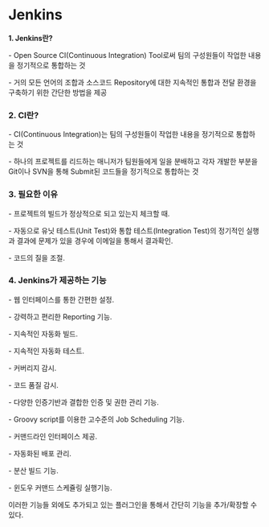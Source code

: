 # Jenkins



**1. Jenkins란?** 

\- Open Source CI(Continuous Integration) Tool로써 팀의 구성원들이 작업한 내용을 정기적으로 통합하는 것

\- 거의 모든 언어의 조합과 소스코드 Repository에 대한 지속적인 통합과 전달 환경을 구축하기 위한 간단한 방법을 제공

 

### **2. CI란?**

\- CI(Continuous Integration)는 팀의 구성원들이 작업한 내용을 정기적으로 통합하는 것

\- 하나의 프로젝트를 리드하는 매니저가 팀원들에게 일을 분배하고 각자 개발한 부분을 Git이나 SVN을 통해 Submit된 코드들을 정기적으로 통합하는 것

 

### **3.** **필요한 이유**

\- 프로젝트의 빌드가 정상적으로 되고 있는지 체크할 때.

\- 자동으로 유닛 테스트(Unit Test)와 통합 테스트(Integration Test)의 정기적인 실행과 결과에 문제가 있을 경우에 이메일을 통해서 결과확인.

\- 코드의 질을 조절.

 

### **4. Jenkins가 제공하는 기능**

\- 웹 인터페이스를 통한 간편한 설정.

\- 강력하고 편리한 Reporting 기능.

\- 지속적인 자동화 빌드.

\- 지속적인 자동화 테스트.

\- 커버리지 감시.

\- 코드 품질 감시.

\- 다양한 인증기반과 결합한 인증 및 권한 관리 기능.

\- Groovy script를 이용한 고수준의 Job Scheduling 기능.

\- 커맨드라인 인터페이스 제공.

\- 자동화된 배포 관리.

\- 분산 빌드 기능.

\- 윈도우 커맨드 스케쥴링 실행기능.

이러한 기능들 외에도 추가되고 있는 플러그인을 통해서 간단히 기능을 추가/확장할 수 있다.